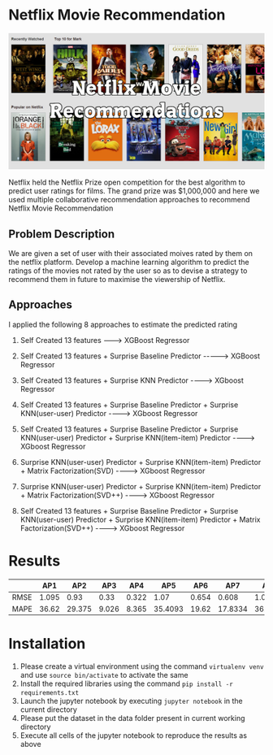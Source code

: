
# Netflix Movie Recommendation 

<img src='images/netflix-q.jpg'>

Netflix held the Netflix Prize open competition for the best algorithm to predict user ratings for films. The grand prize was $1,000,000 and here we used multiple collaborative recommendation approaches to recommend Netflix Movie Recommendation

## Problem Description

We are given a set of user with their associated moives rated by them on the netflix platform.
Develop a machine learning algorithm to predict the ratings of the movies not rated by the user so as to devise a strategy to recommend them in future to maximise the viewership of Netflix.



## Approaches 

I applied the following 8 approaches to estimate the predicted rating 

1. Self Created 13 features ---> XGBoost Regressor
2. Self Created 13 features + Surprise Baseline Predictor -----> XGBoost Regressor
3. Self Created 13 features + Surprise KNN Predictor ----> XGboost Regressor
4. Self Created 13 features + Surprise Baseline Predictor + Surprise KNN(user-user) Predictor ----> XGboost Regressor

5. Self Created 13 features + Surprise Baseline Predictor + Surprise KNN(user-user) Predictor + Surprise KNN(item-item) Predictor  ----> XGboost Regressor

6. Surprise KNN(user-user) Predictor + Surprise KNN(item-item) Predictor + Matrix Factorization(SVD)  ----> XGboost Regressor

7. Surprise KNN(user-user) Predictor + Surprise KNN(item-item) Predictor + Matrix Factorization(SVD++)  ----> XGboost Regressor

8. Self Created 13 features + Surprise Baseline Predictor + Surprise KNN(user-user) Predictor + Surprise KNN(item-item) Predictor + Matrix Factorization(SVD++)  ----> XGboost Regressor


# Results

|    | AP1   | AP2    | AP3   | AP4   | AP5    | AP6   | AP7     | AP8    |
|----|-------|--------|-------|-------|--------|-------|---------|--------|
| RMSE | 1.095 | 0.93   | 0.33  | 0.322 | 1.07   | 0.654 | 0.608   | 1.09   |
| MAPE | 36.62 | 29.375 | 9.026 | 8.365 | 35.4093| 19.62 | 17.8334 | 36.3331|



# Installation
1. Please create a virtual environment using the command `virtualenv venv` and use `source bin/activate` to activate the same
2. Install the required libraries using the command `pip install -r requirements.txt`
3. Launch the jupyter notebook by executing `jupyter notebook` in the current directory
4. Please put the dataset in the data folder present in current working directory 
5. Execute all cells of the jupyter notebook to reproduce the results as above



